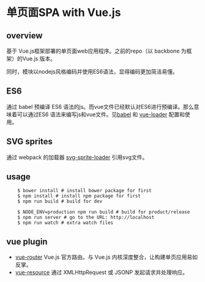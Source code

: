 
# 单页面SPA with Vue.js

## overview

基于 Vue.js框架部署的单页面web应用程序。之前的repo（以 backbone 为框架）的Vue.js 版本。

同时，模块以nodejs风格编码并使用ES6语法，显得编码更加简洁易懂。

## ES6

通过 babel 预编译 ES6 语法的js。而vue文件已经默认对ES6进行预编译。那么意味着可以通过ES6 语法来编写js和vue文件。见[babel](https://github.com/babel/babel-loader) 和 [vue-loader](https://github.com/vuejs/vue-loader) 配置和使用。

## SVG sprites

通过 webpack 的加载器 [svg-sprite-loader](https://github.com/kisenka/svg-sprite-loader) 引用svg文件。

## usage

```
	$ bower install # install bower package for first
	$ npm install # install npm package for first
	$ npm run build # build for dev

	$ NODE_ENV=production npm run build # build for product/release
	$ npm run server # go to the URL: http://localhost
	$ npm run watch # extra watch files
```

## vue plugin

- [vue-router](https://github.com/vuejs/vue-router) Vue.js 官方路由。与 Vue.js 内核深度整合，让构建单页应用易如反掌。
- [vue-resource](https://github.com/vuejs/vue-resource) 通过 XMLHttpRequest 或 JSONP 发起请求并处理响应。
